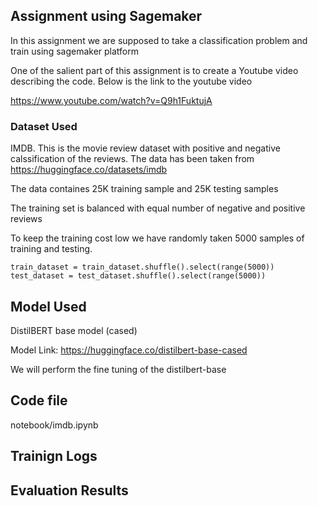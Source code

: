 ## Assignment using Sagemaker
In this assignment we are supposed to take a classification problem and train using  sagemaker platform

One of the salient part of this assignment is to create a Youtube video describing the code. Below is the link to the youtube video

https://www.youtube.com/watch?v=Q9h1FuktujA


### Dataset Used
IMDB. This is the movie review dataset with positive and negative calssification of the reviews. The data has been taken from https://huggingface.co/datasets/imdb

The data containes 25K training sample and 25K testing samples

The training set is balanced with equal number of negative and positive reviews

To keep the training cost low we have randomly taken 5000 samples of training and testing. 

```
train_dataset = train_dataset.shuffle().select(range(5000)) 
test_dataset = test_dataset.shuffle().select(range(5000))

```

## Model Used

 DistilBERT base  model (cased)


Model Link: https://huggingface.co/distilbert-base-cased

We will perform the fine tuning of the distilbert-base

## Code file 
notebook/imdb.ipynb



## Trainign Logs

<add the screen shot>



## Evaluation Results

<add the screen shots>